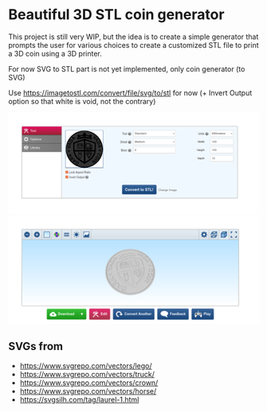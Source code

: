 # Beautiful 3D STL coin generator

This project is still very WIP, but the idea is to create a simple generator that prompts the user for various choices to create a customized STL file to print a 3D coin using a 3D printer.

For now SVG to STL part is not yet implemented, only coin generator (to SVG)

Use https://imagetostl.com/convert/file/svg/to/stl for now (+ Invert Output option so that white is void, not the contrary)

![](binary/imagetostl.png)
![](binary/imagetostl2.png)

## SVGs from

* https://www.svgrepo.com/vectors/lego/
* https://www.svgrepo.com/vectors/truck/
* https://www.svgrepo.com/vectors/crown/
* https://www.svgrepo.com/vectors/horse/
* https://svgsilh.com/tag/laurel-1.html